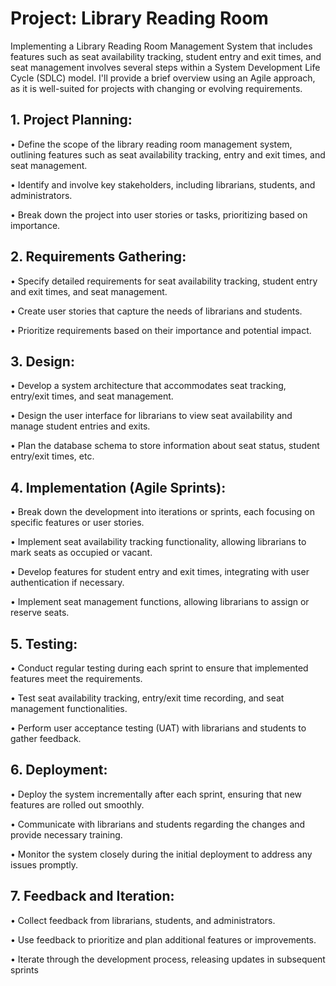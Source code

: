 
# Project: Library Reading Room

Implementing a Library Reading Room Management System that includes features such as seat availability tracking, student entry and exit times, and seat management involves several steps within a System Development Life Cycle (SDLC) model. I'll provide a brief overview using an Agile approach, as it is well-suited for projects with changing or evolving requirements.

## 1. Project Planning:
•	Define the scope of the library reading room management system, outlining features such as seat availability tracking, entry and exit times, and seat management.

•	Identify and involve key stakeholders, including librarians, students, and administrators.

•	Break down the project into user stories or tasks, prioritizing based on importance.

## 2. Requirements Gathering:
•	Specify detailed requirements for seat availability tracking, student entry and exit times, and seat management.

•	Create user stories that capture the needs of librarians and students.

•	Prioritize requirements based on their importance and potential impact.

## 3. Design:
•	Develop a system architecture that accommodates seat tracking, entry/exit times, and seat management.

•	Design the user interface for librarians to view seat availability and manage student entries and exits.

•	Plan the database schema to store information about seat status, student entry/exit times, etc.

## 4. Implementation (Agile Sprints):

•	Break down the development into iterations or sprints, each focusing on specific features or user stories.

•	Implement seat availability tracking functionality, allowing librarians to mark seats as occupied or vacant.

•	Develop features for student entry and exit times, integrating with user authentication if necessary.

•	Implement seat management functions, allowing librarians to assign or reserve seats.

## 5. Testing:
•	Conduct regular testing during each sprint to ensure that implemented features meet the requirements.

•	Test seat availability tracking, entry/exit time recording, and seat management functionalities.

•	Perform user acceptance testing (UAT) with librarians and students to gather feedback.


## 6. Deployment:
•	Deploy the system incrementally after each sprint, ensuring that new features are rolled out smoothly.

•	Communicate with librarians and students regarding the changes and provide necessary training.

•	Monitor the system closely during the initial deployment to address any issues promptly.

## 7. Feedback and Iteration:

•	Collect feedback from librarians, students, and administrators.

•	Use feedback to prioritize and plan additional features or improvements.

•	Iterate through the development process, releasing updates in subsequent sprints


